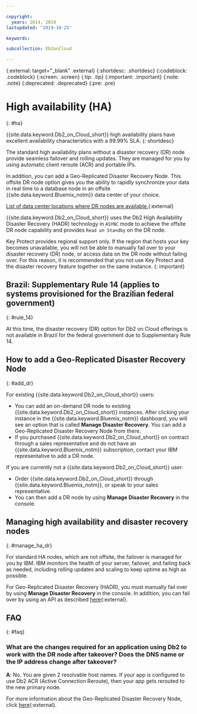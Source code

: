 ```yaml
---

copyright:
  years: 2014, 2019
lastupdated: "2019-10-25"

keywords: 

subcollection: Db2onCloud

---
```


<!-- Attribute definitions --> 
{:external: target="_blank" .external}
{:shortdesc: .shortdesc}
{:codeblock: .codeblock}
{:screen: .screen}
{:tip: .tip}
{:important: .important}
{:note: .note}
{:deprecated: .deprecated}
{:pre: .pre}

# High availability (HA)
{: #ha}

{{site.data.keyword.Db2_on_Cloud_short}} high availability plans have excellent availability characteristics with a 99.99% SLA. 
{: shortdesc}

The standard high availability plans without a disaster recovery (DR) node provide seamless failover and rolling updates. They are managed for you by using automatic client reroute (ACR) and portable IPs.

In addition, you can add a Geo-Replicated Disaster Recovery Node. This offsite DR node option gives you the ability to rapidly synchronize your data in real time to a database node in an offsite {{site.data.keyword.Bluemix_notm}} data center of your choice. 

[List of data center locations where DR nodes are available.](https://developer.ibm.com/answers/questions/366888/what-locations-cities-or-countries-is-dashdb-avail.html){:external}

{{site.data.keyword.Db2_on_Cloud_short}} uses the Db2 High Availability Disaster Recovery (HADR) technology in `ASYNC` mode to achieve the offsite DR node capability and provides `Read on Standby` on the DR node.

Key Protect provides regional support only. If the region that hosts your key becomes unavailable, you will not be able to manually fail over to your disaster recovery (DR) node, or access data on the DR node without failing over. For this reason, it is recommended that you not use Key Protect and the disaster recovery feature together on the same instance.
{: important}

## **Brazil: Supplementary Rule 14** (applies to systems provisioned for the Brazilian federal government)
{: #rule_14}

At this time, the disaster recovery (DR) option for Db2 on Cloud offerings is not available in Brazil for the federal government due to Supplementary Rule 14.

## How to add a Geo-Replicated Disaster Recovery Node
{: #add_dr}

For existing {{site.data.keyword.Db2_on_Cloud_short}} users:
 * You can add an on-demand DR node to existing {{site.data.keyword.Db2_on_Cloud_short}} instances. After clicking your instance in the {{site.data.keyword.Bluemix_notm}} dashboard, you will see an option that is called **Manage Disaster Recovery**. You can add a Geo-Replicated Disaster Recovery Node from there.
 * If you purchased {{site.data.keyword.Db2_on_Cloud_short}} on contract through a sales representative and do not have an {{site.data.keyword.Bluemix_notm}} subscription, contact your IBM representative to add a DR node.

If you are currently not a {{site.data.keyword.Db2_on_Cloud_short}} user:
 * Order {{site.data.keyword.Db2_on_Cloud_short}} through {{site.data.keyword.Bluemix_notm}}, or speak to your sales representative.
 * You can then add a DR node by using **Manage Disaster Recovery** in the console.
<!--- Through the web console, you can also add a disaster recovery (DR) node located in a datacenter of your choice. -->

## Managing high availability and disaster recovery nodes
{: #manage_ha_dr}

For standard HA nodes, which are not offsite, the failover is managed for you by IBM. IBM monitors the health of your server, failover, and failing back as needed, including rolling updates and scaling to keep uptime as high as possible.

For Geo-Replicated Disaster Recovery (HADR), you must manually fail over by using **Manage Disaster Recovery** in the console. In addition, you can fail over by using an API as described [here](https://developer.ibm.com/answers/questions/457901/where-can-i-find-api-documentation-for-db2-on-clou.html){:external}.

## FAQ
{: #faq}

### What are the changes required for an application using Db2 to work with the DR node after takeover? Does the DNS name or the IP address change after takeover?

**A**: No. You are given 2 resolvable host names. If your app is configured to use Db2 ACR (Active Connection Reroute), then your app gets rerouted to the new primary node.

For more information about the Geo-Replicated Disaster Recovery Node, click [here](https://developer.ibm.com/answers/questions/458385/frequently-asked-questions-for-db2-on-cloud-hadr-g.html){:external}.
